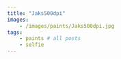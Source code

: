 ```yaml
---
title: "Jaks500dpi"
images: 
    - /images/paints/Jaks500dpi.jpg
tags:
    - paints # all posts
    - selfie
---
```

